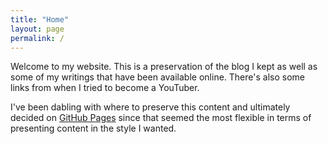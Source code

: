 ```yaml
---
title: "Home"
layout: page
permalink: /
---
```

Welcome to my website. This is a preservation of the blog I kept as well as some of my writings that have been available online. There's also some links from when I tried to become a YouTuber.

I've been dabling with where to preserve this content and ultimately decided on [GitHub Pages](https://pages.github.com) since that seemed the most flexible in terms of presenting content in the style I wanted.